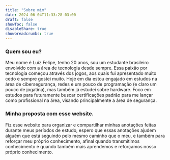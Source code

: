 ```yaml
---
title: "Sobre mim"
date: 2024-06-04T11:33:28-03:00
draft: false
showToc: false
disableShare: true
showbreadcrumbs: true
---
```


### Quem sou eu?

Meu nome é Luiz Felipe, tenho 20 anos, sou um estudante brasileiro envolvido com a área de tecnologia desde sempre. Essa paixão por tecnologia começou através dos jogos, aos quais fui apresentado
muito cedo e sempre gostei muito. Hoje em dia estou engajado em estudos na área de cibersegurança, redes e um pouco de programação (e claro um pouco de jogatina), mas também já estudei sobre hardware. Foco em estudos para futuramente buscar certificações padrão para me lançar como profissional na área, visando principalmente a área de segurança.

### Minha proposta com esse website.

Fiz esse website para organizar e compartilhar minhas anotações feitas durante meus períodos de estudo, espero que essas anotações ajudem alguém que está seguindo pelo mesmo caminho que o meu, e também para reforçar meu próprio conhecimento, afinal quando transmitimos conhecimento é quando também mais aprendemos e reforçamos nosso próprio conhecimento.
